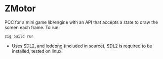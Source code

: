 # ZMotor
POC for a mini game lib/engine with an API that accepts a state to draw the screen each frame.
To run:
```javascript
zig build run
```
* Uses SDL2, and lodepng (included in source), SDL2 is required to be installed, tested on linux.
  
